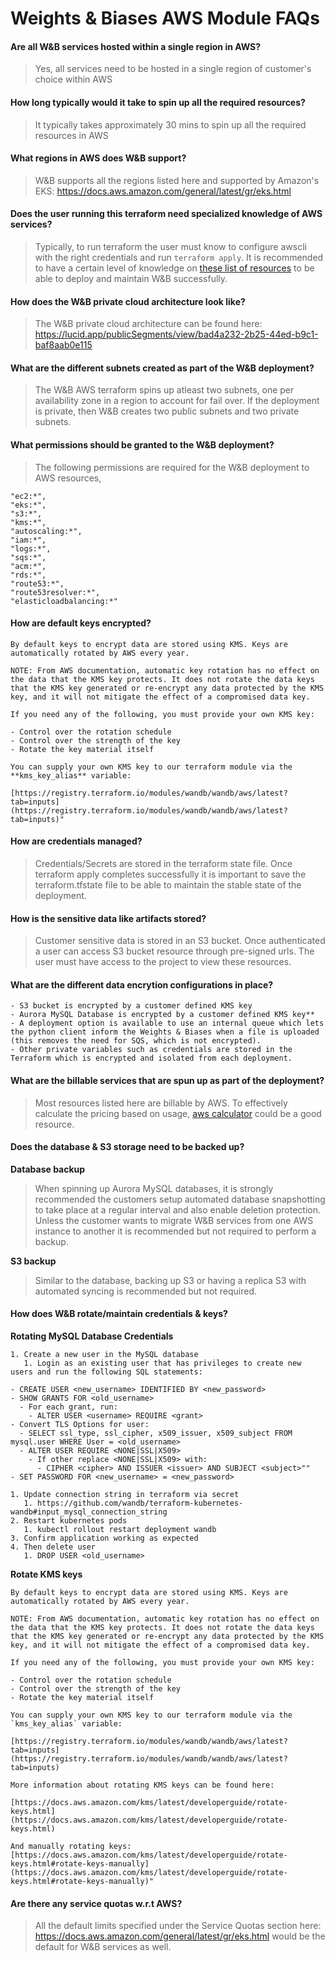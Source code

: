 # Weights & Biases AWS Module FAQs

#### Are all W&B services hosted within a single region in AWS?

> Yes, all services need to be hosted in a single region of customer's choice within AWS

#### How long typically would it take to spin up all the required resources?

> It typically takes approximately 30 mins to spin up all the required resources in AWS

#### What regions in AWS does W&B support?

> W&B supports all the regions listed here and supported by Amazon's EKS: https://docs.aws.amazon.com/general/latest/gr/eks.html

#### Does the user running this terraform need specialized knowledge of AWS services?

> Typically, to run terraform the user must know to configure awscli with the right credentials and run `terraform apply`. It is recommended
> to have a certain level of knowledge on [these list of resources](https://github.com/wandb/terraform-aws-wandb/tree/venky/add-faq-section#aws-services-used) to be able to deploy and maintain W&B successfully.

#### How does the W&B private cloud architecture look like?

> The W&B private cloud architecture can be found here:
> https://lucid.app/publicSegments/view/bad4a232-2b25-44ed-b9c1-baf8aab0e115

#### What are the different subnets created as part of the W&B deployment?

> The W&B AWS terraform spins up atleast two subnets, one per availability zone in a region to account for fail over. If the deployment is private, then W&B creates two public subnets and two private subnets.

#### What permissions should be granted to the W&B deployment?

> The following permissions are required for the W&B deployment to AWS resources,

```
"ec2:*",
"eks:*",
"s3:*",
"kms:*",
"autoscaling:*",
"iam:*",
"logs:*",
"sqs:*",
"acm:*",
"rds:*",
"route53:*",
"route53resolver:*",
"elasticloadbalancing:*"
```

#### How are default keys encrypted?

```
By default keys to encrypt data are stored using KMS. Keys are automatically rotated by AWS every year.

NOTE: From AWS documentation, automatic key rotation has no effect on the data that the KMS key protects. It does not rotate the data keys that the KMS key generated or re-encrypt any data protected by the KMS key, and it will not mitigate the effect of a compromised data key.

If you need any of the following, you must provide your own KMS key:

- Control over the rotation schedule
- Control over the strength of the key
- Rotate the key material itself

You can supply your own KMS key to our terraform module via the **kms_key_alias** variable:

[https://registry.terraform.io/modules/wandb/wandb/aws/latest?tab=inputs](https://registry.terraform.io/modules/wandb/wandb/aws/latest?tab=inputs)"
```

#### How are credentials managed?

> Credentials/Secrets are stored in the terraform state file. Once terraform apply completes successfully it is important to save the terraform.tfstate file to be able to maintain the stable state of the deployment.

#### How is the sensitive data like artifacts stored?

> Customer sensitive data is stored in an S3 bucket. Once authenticated a user can access S3 bucket resource through pre-signed urls. The user must have access to the project to view these resources.

#### What are the different data encrytion configurations in place?

```
- S3 bucket is encrypted by a customer defined KMS key
- Aurora MySQL Database is encrypted by a customer defined KMS key**
- A deployment option is available to use an internal queue which lets the python client inform the Weights & Biases when a file is uploaded (this removes the need for SQS, which is not encrypted).
- Other private variables such as credentials are stored in the Terraform which is encrypted and isolated from each deployment.
```

#### What are the billable services that are spun up as part of the deployment?

> Most resources listed here are billable by AWS. To effectively calculate the pricing based on usage, [aws calculator](https://calculator.aws/) could be a good resource.

#### Does the database & S3 storage need to be backed up?

**Database backup**

> When spinning up Aurora MySQL databases, it is strongly recommended the customers setup automated database snapshotting to take place at a regular interval and also enable deletion protection. Unless the customer wants to migrate W&B services from one AWS instance to another it is recommended but not required to perform a backup.

**S3 backup**

> Similar to the database, backing up S3 or having a replica S3 with automated syncing is recommended but not required.

#### How does W&B rotate/maintain credentials & keys?

**Rotating MySQL Database Credentials**

```
1. Create a new user in the MySQL database
   1. Login as an existing user that has privileges to create new users and run the following SQL statements:

- CREATE USER <new_username> IDENTIFIED BY <new_password>
- SHOW GRANTS FOR <old_username>
  - For each grant, run:
    - ALTER USER <username> REQUIRE <grant>
- Convert TLS Options for user:
  - SELECT ssl_type, ssl_cipher, x509_issuer, x509_subject FROM mysql.user WHERE User = <old_username>
  - ALTER USER REQUIRE <NONE|SSL|X509>
    - If other replace <NONE|SSL|X509> with:
      - CIPHER <cipher> AND ISSUER <issuer> AND SUBJECT <subject>""
- SET PASSWORD FOR <new_username> = <new_password>

1. Update connection string in terraform via secret
   1. https://github.com/wandb/terraform-kubernetes-wandb#input_mysql_connection_string
2. Restart kubernetes pods
   1. kubectl rollout restart deployment wandb
3. Confirm application working as expected
4. Then delete user
   1. DROP USER <old_username>
```

**Rotate KMS keys**

```
By default keys to encrypt data are stored using KMS. Keys are automatically rotated by AWS every year.

NOTE: From AWS documentation, automatic key rotation has no effect on the data that the KMS key protects. It does not rotate the data keys that the KMS key generated or re-encrypt any data protected by the KMS key, and it will not mitigate the effect of a compromised data key.

If you need any of the following, you must provide your own KMS key:

- Control over the rotation schedule
- Control over the strength of the key
- Rotate the key material itself

You can supply your own KMS key to our terraform module via the `kms_key_alias` variable:

[https://registry.terraform.io/modules/wandb/wandb/aws/latest?tab=inputs](https://registry.terraform.io/modules/wandb/wandb/aws/latest?tab=inputs)

More information about rotating KMS keys can be found here:

[https://docs.aws.amazon.com/kms/latest/developerguide/rotate-keys.html](https://docs.aws.amazon.com/kms/latest/developerguide/rotate-keys.html)

And manually rotating keys:[https://docs.aws.amazon.com/kms/latest/developerguide/rotate-keys.html#rotate-keys-manually](https://docs.aws.amazon.com/kms/latest/developerguide/rotate-keys.html#rotate-keys-manually)"
```

#### Are there any service quotas w.r.t AWS?

> All the default limits specified under the Service Quotas section here: https://docs.aws.amazon.com/general/latest/gr/eks.html would be the default for W&B services as well.
